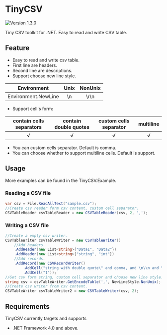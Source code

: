 # TinyCSV
<p align="left">
  <a href="https://github.com/Mr-sB/TinyCSV/releases"><img src="https://img.shields.io/badge/version-1.3.0-blue" alt="Version 1.3.0"></a>
</p>

Tiny CSV toolkit for .NET. Easy to read and write CSV table.

## Feature
* Easy to read and write csv table.
* First line are headers.
* Second line are descriptions.
* Support choose new line style.

|     Environment     | Unix | NonUnix  |
| :-----------------: | :--: | :------: |
| Environment.NewLine |  \n  |   \r\n   |
* Support cell's form:

| contain cells separators | contain double quotes | custom cells separator | multiline |
| :----------------------: | :-------------------: | :--------------------: | :-------: |
|             √            |           √           |           √            |     √     |
* You can custom cells separator. Default is comma.
* You can choose whether to support multiline cells. Default is support.

## Usage
More examples can be found in the TinyCSV.Example.
### Reading a CSV file
```c#
var csv = File.ReadAllText("sample.csv");
//Create csv reader form csv content, custom cell separator.
CSVTableReader csvTableReader = new CSVTableReader(csv, 2, ',');
```
### Writing a CSV file
```c#
//Create a empty csv writer.
CSVTableWriter csvTableWriter = new CSVTableWriter()
    //Add headers.
    .AddHeader(new List<string>{"Data1", "Data2"})
    .AddHeader(new List<string>{"string", "int"})
    //Add records.
    .AddRecord(new CSVRecordWriter()
        .AddCell("string with double quote\" and comma, and \n\\n and \r\n\\r\\n")
        .AddCell("1"));
//Get csv form string, custom cell separator and choose new line style.
string csv = csvTableWriter.GetEncodeTable(',', NewLineStyle.NonUnix);
//Create csv writer from csv content.
CSVTableWriter csvTableWriter2 = new CSVTableWriter(csv, 2);
```

## Requirements
TinyCSV currently targets and supports
* .NET Framework 4.0 and above.
